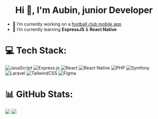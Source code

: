 <h1 align="center">Hi 👋, I'm Aubin, junior Developer</h1>
<ul>
  <li>🔭 I’m currently working on a <a href="https://github.com/AubinManceau/esq-express-api">football club mobile app</a></li>

  <li>🌱 I’m currently learning <b>ExpressJS</b> & <b>React Native</b></li>
</ul>



# 💻 Tech Stack:
![JavaScript](https://img.shields.io/badge/javascript-%23323330.svg?style=for-the-badge&logo=javascript&logoColor=%23F7DF1E) ![Express.js](https://img.shields.io/badge/express.js-%23404d59.svg?style=for-the-badge&logo=express&logoColor=%2361DAFB) ![React](https://img.shields.io/badge/react-%2320232a.svg?style=for-the-badge&logo=react&logoColor=%2361DAFB) ![React Native](https://img.shields.io/badge/react_native-%2320232a.svg?style=for-the-badge&logo=react&logoColor=%2361DAFB) ![PHP](https://img.shields.io/badge/php-%23777BB4.svg?style=for-the-badge&logo=php&logoColor=white) ![Symfony](https://img.shields.io/badge/symfony-%23000000.svg?style=for-the-badge&logo=symfony&logoColor=white) ![Laravel](https://img.shields.io/badge/laravel-%23FF2D20.svg?style=for-the-badge&logo=laravel&logoColor=white) ![TailwindCSS](https://img.shields.io/badge/tailwindcss-%2338B2AC.svg?style=for-the-badge&logo=tailwind-css&logoColor=white)  ![Figma](https://img.shields.io/badge/figma-%23F24E1E.svg?style=for-the-badge&logo=figma&logoColor=white)



# 📊 GitHub Stats:
![](https://github-readme-stats.vercel.app/api?username=AubinManceau&theme=default&hide_border=false&include_all_commits=false&count_private=false)
![](https://github-readme-stats.vercel.app/api/top-langs/?username=AubinManceau&theme=default&hide_border=false&include_all_commits=false&count_private=false&layout=compact)
